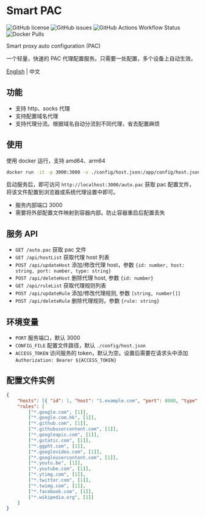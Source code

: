 # Smart PAC

![GitHub license](https://img.shields.io/github/license/haovei/smart-pac.svg)
![GitHub issues](https://img.shields.io/github/issues/haovei/smart-pac.svg)
![GitHub Actions Workflow Status](https://img.shields.io/github/actions/workflow/status/haovei/smart-pac/docker.yml)
![Docker Pulls](https://img.shields.io/docker/pulls/qutea/smart-pac)

Smart proxy auto configuration (PAC)

一个轻量，快速的 PAC 代理配置服务。只需要一处配置，多个设备上自动生效。

[English](README.md) | 中文

## 功能

- 支持 http、socks 代理
- 支持配置域名代理
- 支持代理分流。根据域名自动分流到不同代理，省去配置麻烦

## 使用

使用 docker 运行，支持 amd64、arm64

```bash
docker run -it -p 3000:3000 -v ./config/host.json:/app/config/host.json qutea/smart-pac
```

启动服务后，即可访问 `http://localhost:3000/auto.pac` 获取 pac 配置文件，将该文件配置到浏览器或系统代理设置中即可。

- 服务内部端口 3000
- 需要将外部配置文件映射到容器内部。防止容器重启后配置丢失

## 服务 API

- `GET /auto.pac` 获取 pac 文件
- `GET /api/hostList` 获取代理 host 列表
- `POST /api/updateHost` 添加/修改代理 host，参数 `{id: number, host: string, port: number, type: string}`
- `POST /api/deleteHost` 删除代理 host, 参数 `{id: number}`
- `GET /api/ruleList` 获取代理规则列表
- `POST /api/updateRule` 添加/修改代理规则, 参数 `[string, number[]]`
- `POST /api/deleteRule` 删除代理规则，参数 `{rule: string}`

## 环境变量

- `PORT` 服务端口，默认 3000
- `CONFIG_FILE` 配置文件路径，默认 `./config/host.json`
- `ACCESS_TOKEN` 访问服务的 token，默认为空。设置后需要在请求头中添加 `Authorization: Bearer ${ACCESS_TOKEN}`

## 配置文件实例

```json
{
	"hosts": [{ "id": 1, "host": "1.example.com", "port": 8080, "type": "HTTP" }],
	"rules": [
		["*.google.com", [1]],
		["*.google.com.hk", [1]],
		["*.github.com", [1]],
		["*.githubusercontent.com", [1]],
		["*.googleapis.com", [1]],
		["*.gstatic.com", [1]],
		["*.ggpht.com", [1]],
		["*.googlevideo.com", [1]],
		["*.googleusercontent.com", [1]],
		["*.youtu.be", [1]],
		["*.youtube.com", [1]],
		["*.ytimg.com", [1]],
		["*.twitter.com", [1]],
		["*.twimg.com", [1]],
		["*.facebook.com", [1]],
		["*.wikipedia.org", [1]]
	]
}
```
